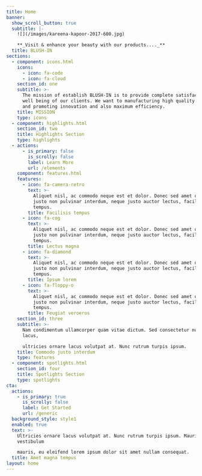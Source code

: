 ```yaml
---
title: Home
banner:
  show_scroll_button: true
  subtitle: |-
    ![](/images/kareena-kapoor-2017-600.jpg)

    **_Visit & enhance your beauty with our products...._**
  title: BLUSH-IN
sections:
  - component: icons.html
    icons:
      - icon: fa-code
      - icon: fa-cloud
    section_id: one
    subtitle: >-
      The mission of establish BLUSH-IN is to provide complete satisfaction and
      well being of our clients. We want to manufacturing high quality cosmetics
      and promoting innovation and also maximum efficiency.
    title: MISSION
    type: icons
  - component: highlights.html
    section_id: two
    title: Highlights Section
    type: highlights
  - actions:
      - is_primary: false
        is_scrolly: false
        label: Learn More
        url: /elements
    component: features.html
    features:
      - icon: fa-camera-retro
        text: >-
          Aliquet nisl, ac commodo neque est et dolor. Donec sed amet ornare,
          justo non pulvinar interdum, neque justo auctor lectus, facilisis diam
          tempus.
        title: Facilisis tempus
      - icon: fa-cog
        text: >-
          Aliquet nisl, ac commodo neque est et dolor. Donec sed amet ornare,
          justo non pulvinar interdum, neque justo auctor lectus, facilisis diam
          tempus.
        title: Lectus magna
      - icon: fa-diamond
        text: >-
          Aliquet nisl, ac commodo neque est et dolor. Donec sed amet ornare,
          justo non pulvinar interdum, neque justo auctor lectus, facilisis diam
          tempus.
        title: Ipsum lorem
      - icon: fa-floppy-o
        text: >-
          Aliquet nisl, ac commodo neque est et dolor. Donec sed amet ornare,
          justo non pulvinar interdum, neque justo auctor lectus, facilisis diam
          tempus.
        title: Feugiat veroeros
    section_id: three
    subtitle: >-
      Nam condimentum ullamcorper quam vitae dictum. Sed consectetur nulla
      lacus,  

      ultricies ornare lacus volutpat at. Nunc rutrum turpis ipsum.
    title: Commodo justo interdum
    type: features
  - component: spotlights.html
    section_id: four
    title: Spotlights Section
    type: spotlights
cta:
  actions:
    - is_primary: true
      is_scrolly: false
      label: Get Started
      url: /generic
  background_style: style1
  enabled: true
  text: >-
    Ultricies ornare lacus volutpat at. Nunc rutrum turpis ipsum. Mauris at
    vestibulum  

    mauris, eu eleifend lorem ipsum dolor sit amet nullam consequat.
  title: Amet magna tempus
layout: home
---
```



